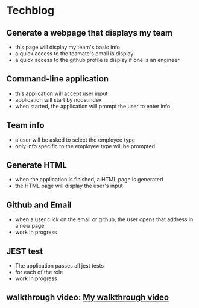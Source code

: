 # Techblog 

## Generate a webpage that displays my team
* this page will display my team's basic info
* a quick access to the teamate's email is display
* a quick access to the github profile is display if one is an engineer
## Command-line application
* this application will accept user input
* application will start by node.index 
* when started, the application will prompt the user to enter info
## Team info
* a user will be asked to select the employee type
* only info specific to the employee type will be prompted 
## Generate HTML 
* when the application is finished, a HTML page is generated
* the HTML page will display the user's input
## Github and Email
* when a user click on the email or github, the user opens that address in a new page
* work in progress
## JEST test
* The application passes all jest tests
* for each of the role
* work in progress
## walkthrough video: <a href="https://watch.screencastify.com/v/3ETJPY4iXM74YlaDudXC">My walkthrough video</a>
